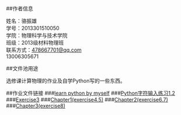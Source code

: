 ##作者信息

姓名：骆振雄  
学号：2013301510050  
学院：物理科学与技术学院  
班级：2013级材料物理班  
联系方式：478667701@qq.com  
          13006305671  

##文件池用途

选修课计算物理的作业及自学Python写的一些东西。

##作业文件链接
###[learn python by myself](https://github.com/lzx78966/computationalphysics_N2013301510050/tree/master/learn-python)
###[Python字符输入练习1.2](https://github.com/lzx78966/computationalphysics_N2013301510050/blob/master/exercise1.2.py)
###[Exercise3](https://github.com/lzx78966/computationalphysics_N2013301510050/tree/master/Exercise3)
###[Chapter1(exercise4.5)](https://github.com/lzx78966/computationalphysics_N2013301510050/tree/master/Chapter1)
###[Chapter2(exercise6.7)](https://github.com/lzx78966/computationalphysics_N2013301510050/tree/master/Chapter2)
###[Chapter3(exercise8)](https://github.com/lzx78966/computationalphysics_N2013301510050/tree/master/Chapter3)
